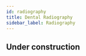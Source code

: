 ```yaml
---
id: radiography
title: Dental Radiography
sidebar_label: Radiography
---
```

  



  ## Under construction
  